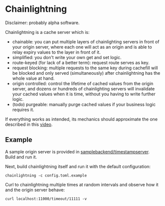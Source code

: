 # Chainlightning

Disclaimer: probably alpha software.

Chainlightning is a cache server which is:

* chainable: you can put multiple layers of chainlighting servers in front of your origin server, where each one will act as an origin and is able to relay expiry values to the layer in front of it.
* simplified: you don't write your own get and set logic.
* route-keyed (for lack of a better term): request route serves as key.
* request blocking: multiple requests to the same key during cachefill will be blocked and only served (simultaneously) after chainlightning has the whole value at hand.
* origin controlled: control the lifetime of cached values from the origin server, and dozens or hundreds of chainlighting servers will invalidate your cached values when it is time, without you having to write further logic.
* (todo) purgeable: manually purge cached values if your business logic requires it.

If everything works as intended, its mechanics should approximate the one described in this [video](https://www.facebook.com/Engineering/videos/live-video-solutions:-solving-the/10153675295382200/).

## Example

A sample origin server is provided in [samplebackend/timestampserver](https://github.com/wv0m56/chainlightning/tree/master/samplebackend/timestampserver). Build and run it.

Next, build chainlightning itself and run it with the default configuration:
```
chainlightning -c config.toml.example
```

Curl to chainlightning multiple times at random intervals and observe how it and the origin server behave:
```
curl localhost:11000/timeout/11111 -v
```